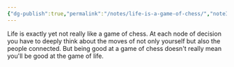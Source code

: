 ```yaml
---
{"dg-publish":true,"permalink":"/notes/life-is-a-game-of-chess/","noteIcon":"note"}
---
```


Life is exactly yet not really like a game of chess. At each node of decision you have to deeply think about the moves of not only yourself but also the people connected. But being good at a game of chess doesn't really mean you'll be good at the game of life. 